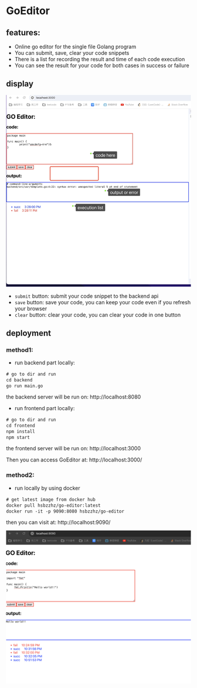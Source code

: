 # GoEditor

## features:
- Online go editor for the single file Golang program
- You can submit, save, clear your code snippets
- There is a list for recording the result and time of each code execution
- You can see the result for your code for both cases in success or failure

## display
![1701589034999.jpg](1701589034999.jpg)

- `submit` button: submit your code snippet to the backend api
- `save` button: save your code, you can keep your code even if you refresh your browser
- `clear` button: clear your code, you can clear your code in one button
##  deployment

### method1:
- run backend part locally:

```shell
# go to dir and run
cd backend
go run main.go
```
the backend server will be run on: http://localhost:8080
- run frontend part locally:
```shell
# go to dir and run
cd frontend
npm install
npm start
```

the frontend server will be run on: http://localhost:3000

Then you can access GoEditor at: http://localhost:3000/

### method2:
- run locally by using docker
```shell
# get latest image from docker hub
docker pull hsbzzhz/go-editor:latest
docker run -it -p 9090:8080 hsbzzhz/go-editor
```

then you can visit at: http://localhost:9090/

![WX20231204-225300@2x.png](WX20231204-225300%402x.png)